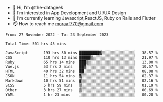 - 👋 Hi, I’m @the-datageek
- 👀 I’m interested in App Development and UI/UX Design
- 🌱 I’m currently learning Javascript,ReactJS, Ruby on Rails and Flutter
- 📫 How to reach me moraaf770@gmail.com

<!---
the-datageek/the-datageek is a ✨ special ✨ repository because its `README.md` (this file) appears on your GitHub profile.
You can click the Preview link to take a look at your changes.
--->
<!--START_SECTION:waka-->

```txt
From: 27 November 2022 - To: 23 September 2023

Total Time: 501 hrs 45 mins

JavaScript       193 hrs 30 mins █████████▓░░░░░░░░░░░░░░░   38.57 %
CSS              110 hrs 13 mins █████▒░░░░░░░░░░░░░░░░░░░   21.97 %
Ruby             65 hrs 14 mins  ███▒░░░░░░░░░░░░░░░░░░░░░   13.00 %
Vue.js           53 hrs 2 mins   ██▓░░░░░░░░░░░░░░░░░░░░░░   10.57 %
HTML             40 hrs 32 mins  ██░░░░░░░░░░░░░░░░░░░░░░░   08.08 %
JSON             11 hrs 54 mins  ▓░░░░░░░░░░░░░░░░░░░░░░░░   02.37 %
Markdown         10 hrs 51 mins  ▓░░░░░░░░░░░░░░░░░░░░░░░░   02.16 %
SCSS             5 hrs 59 mins   ▒░░░░░░░░░░░░░░░░░░░░░░░░   01.19 %
Other            3 hrs 27 mins   ▒░░░░░░░░░░░░░░░░░░░░░░░░   00.69 %
YAML             1 hr 23 mins    ░░░░░░░░░░░░░░░░░░░░░░░░░   00.28 %
```

<!--END_SECTION:waka-->
